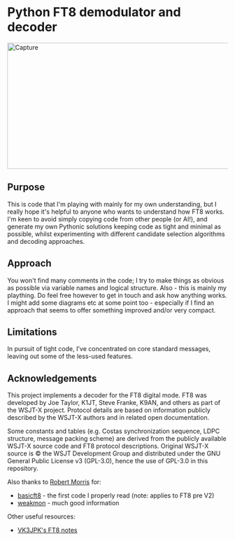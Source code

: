 # Python FT8 demodulator and decoder 
<img width="931" height="288" alt="Capture" src="https://github.com/user-attachments/assets/0b95fc5c-64e5-4d10-8702-252830a82546" />

## Purpose
This is code that I'm playing with mainly for my own understanding, but I really hope it's helpful to anyone who wants to 
understand how FT8 works. I'm keen to avoid simply copying code from other people (or AI!), and generate my own Pythonic
solutions keeping code as tight and minimal as possible, whilst experimenting with different candidate selection algorithms
and decoding approaches.

## Approach
You won't find many comments in the code; I try to make things as obvious as possible via variable names and logical structure.
Also - this is mainly my plaything. Do feel free however to get in touch and ask how anything works. I might add some diagrams
etc at some point too - especially if I find an approach that seems to offer something improved and/or very compact.

## Limitations
In pursuit of tight code, I've concentrated on core standard messages, leaving out some of the less-used features.

## Acknowledgements
This project implements a decoder for the FT8 digital mode.
FT8 was developed by Joe Taylor, K1JT, Steve Franke, K9AN, and others as part of the WSJT-X project.
Protocol details are based on information publicly described by the WSJT-X authors and in related open documentation.

Some constants and tables (e.g. Costas synchronization sequence, LDPC structure, message packing scheme) are derived from 
the publicly available WSJT-X source code and FT8 protocol descriptions. Original WSJT-X source is © the WSJT Development Group 
and distributed under the GNU General Public License v3 (GPL-3.0), hence the use of GPL-3.0 in this repository.

Also thanks to [Robert Morris](https://github.com/rtmrtmrtmrtm) for: 
 - [basicft8](https://github.com/rtmrtmrtmrtm/basicft8) - the first code I properly read (note: applies to FT8 pre V2)
 - [weakmon](https://github.com/rtmrtmrtmrtm/weakmon/) - much good information

Other useful resources:
 - [VK3JPK's FT8 notes](https://github.com/vk3jpk/ft8-notes)
